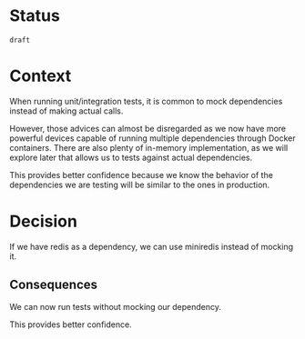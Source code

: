 # Status

`draft`

# Context

When running unit/integration tests, it is common to mock dependencies instead of making actual calls.

However, those advices can almost be disregarded as we now have more powerful devices capable of running multiple dependencies through Docker containers. There are also plenty of in-memory implementation, as we will explore later that allows us to tests against actual dependencies. 

This provides better confidence because we know the behavior of the dependencies we are testing will be similar to the ones in production.

# Decision

If we have redis as a dependency, we can use miniredis instead of mocking it.

## Consequences

We can now run tests without mocking our dependency.

This provides better confidence.
